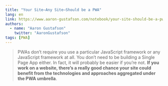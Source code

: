 ```yaml
---
title: "Your Site—Any Site—Should be a PWA"
lang: en
link: https://www.aaron-gustafson.com/notebook/your-site-should-be-a-pwa/
authors:
  - name: "Aaron Gustafson"
    twitter: "AaronGustafson"
tags: [PWA]
---
```


> PWAs don’t require you use a particular JavaScript framework or any JavaScript framework at all. You don’t need to be building a Single Page App either. In fact, it will probably be easier if you’re not. **If you work on a website, there’s a really good chance your site could benefit from the technologies and approaches aggregated under the PWA umbrella**.
